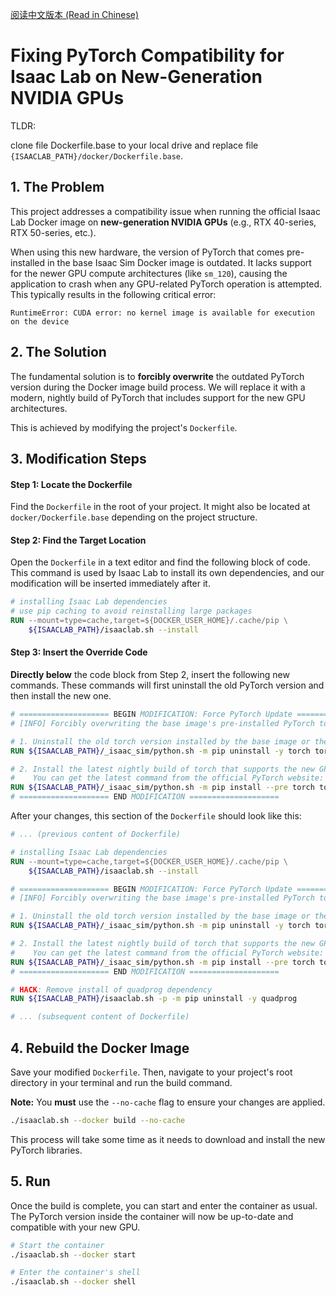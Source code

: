 [阅读中文版本 (Read in Chinese)](README_zh.md)

# Fixing PyTorch Compatibility for Isaac Lab on New-Generation NVIDIA GPUs

TLDR:

clone file Dockerfile.base to  your local drive and replace file `{ISAACLAB_PATH}/docker/Dockerfile.base`.


## 1. The Problem

This project addresses a compatibility issue when running the official Isaac Lab Docker image on **new-generation NVIDIA GPUs** (e.g., RTX 40-series, RTX 50-series, etc.).

When using this new hardware, the version of PyTorch that comes pre-installed in the base Isaac Sim Docker image is outdated. It lacks support for the newer GPU compute architectures (like `sm_120`), causing the application to crash when any GPU-related PyTorch operation is attempted. This typically results in the following critical error:

```
RuntimeError: CUDA error: no kernel image is available for execution on the device
```

## 2. The Solution

The fundamental solution is to **forcibly overwrite** the outdated PyTorch version during the Docker image build process. We will replace it with a modern, nightly build of PyTorch that includes support for the new GPU architectures.

This is achieved by modifying the project's `Dockerfile`.

## 3. Modification Steps

#### Step 1: Locate the Dockerfile

Find the `Dockerfile` in the root of your project. It might also be located at `docker/Dockerfile.base` depending on the project structure.

#### Step 2: Find the Target Location

Open the `Dockerfile` in a text editor and find the following block of code. This command is used by Isaac Lab to install its own dependencies, and our modification will be inserted immediately after it.

```dockerfile
# installing Isaac Lab dependencies
# use pip caching to avoid reinstalling large packages
RUN --mount=type=cache,target=${DOCKER_USER_HOME}/.cache/pip \
    ${ISAACLAB_PATH}/isaaclab.sh --install
```

#### Step 3: Insert the Override Code

**Directly below** the code block from Step 2, insert the following new commands. These commands will first uninstall the old PyTorch version and then install the new one.

```dockerfile
# ==================== BEGIN MODIFICATION: Force PyTorch Update ====================
# [INFO] Forcibly overwriting the base image's pre-installed PyTorch to support new-generation GPUs.

# 1. Uninstall the old torch version installed by the base image or the script above.
RUN ${ISAACLAB_PATH}/_isaac_sim/python.sh -m pip uninstall -y torch torchvision torchaudio

# 2. Install the latest nightly build of torch that supports the new GPU.
#    You can get the latest command from the official PyTorch website: [https://pytorch.org/get-started/locally/](https://pytorch.org/get-started/locally/)
RUN ${ISAACLAB_PATH}/_isaac_sim/python.sh -m pip install --pre torch torchvision torchaudio --index-url [https://download.pytorch.org/whl/nightly/cu124](https://download.pytorch.org/whl/nightly/cu124)
# ==================== END MODIFICATION ====================
```

After your changes, this section of the `Dockerfile` should look like this:

```dockerfile
# ... (previous content of Dockerfile)

# installing Isaac Lab dependencies
RUN --mount=type=cache,target=${DOCKER_USER_HOME}/.cache/pip \
    ${ISAACLAB_PATH}/isaaclab.sh --install

# ==================== BEGIN MODIFICATION: Force PyTorch Update ====================
# [INFO] Forcibly overwriting the base image's pre-installed PyTorch to support new-generation GPUs.

# 1. Uninstall the old torch version installed by the base image or the script above.
RUN ${ISAACLAB_PATH}/_isaac_sim/python.sh -m pip uninstall -y torch torchvision torchaudio

# 2. Install the latest nightly build of torch that supports the new GPU.
#    You can get the latest command from the official PyTorch website: [https://pytorch.org/get-started/locally/](https://pytorch.org/get-started/locally/)
RUN ${ISAACLAB_PATH}/_isaac_sim/python.sh -m pip install --pre torch torchvision torchaudio --index-url [https://download.pytorch.org/whl/nightly/cu124](https://download.pytorch.org/whl/nightly/cu124)
# ==================== END MODIFICATION ====================

# HACK: Remove install of quadprog dependency
RUN ${ISAACLAB_PATH}/isaaclab.sh -p -m pip uninstall -y quadprog

# ... (subsequent content of Dockerfile)
```

## 4. Rebuild the Docker Image

Save your modified `Dockerfile`. Then, navigate to your project's root directory in your terminal and run the build command.

**Note:** You **must** use the `--no-cache` flag to ensure your changes are applied.

```bash
./isaaclab.sh --docker build --no-cache
```

This process will take some time as it needs to download and install the new PyTorch libraries.

## 5. Run

Once the build is complete, you can start and enter the container as usual. The PyTorch version inside the container will now be up-to-date and compatible with your new GPU.

```bash
# Start the container
./isaaclab.sh --docker start

# Enter the container's shell
./isaaclab.sh --docker shell
```
